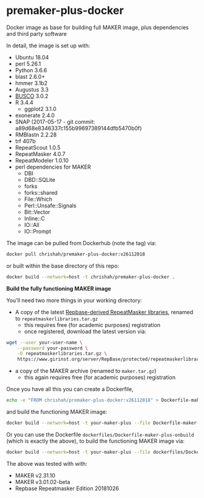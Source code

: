 # premaker-plus-docker
Docker image as base for building full MAKER image, plus dependencies and third party software

In detail, the image is set up with:
 - Ubuntu 18.04
 - perl 5.26.1
 - Python 3.6.6
 - blast 2.6.0+
 - hmmer 3.1b2
 - Augustus 3.3
 - [BUSCO](https://busco.ezlab.org/) 3.0.2
 - R 3.4.4
   - ggplot2 3.1.0
 - exonerate 2.4.0
 - SNAP (2017-05-17 - git commit: a89d68e8346337c155b99697389144dfb5470b0f)
 - RMBlastn 2.2.28
 - trf 407b
 - RepeatScout 1.0.5
 - RepeatMasker 4.0.7
 - RepeatModeler 1.0.10
 - perl dependencies for MAKER
   - DBI
   - DBD::SQLite
   - forks
   - forks::shared
   - File::Which
   - Perl::Unsafe::Signals
   - Bit::Vector
   - Inline::C
   - IO::All
   - IO::Prompt


The image can be pulled from Dockerhub (note the tag) via:
```bash
docker pull chrishah/premaker-plus-docker:v26112018
```

or built within the base directory of this repo:
```bash
docker build --network=host -t chrishah/premaker-plus-docker .
```


__Build the fully functioning MAKER image__

You'll need two more things in your working directory:
 - A copy of the latest [Repbase-derived RepeatMasker libraries](https://www.girinst.org/server/RepBase/index.php), renamed to `repeatmaskerlibraries.tar.gz`
   - this requires free (for academic purposes) registration
   - once registered, download the latest version via:
```bash
wget --user your-user-name \
    --password your-password \
    -O repeatmaskerlibraries.tar.gz \
    https://www.girinst.org/server/RepBase/protected/repeatmaskerlibraries/RepBaseRepeatMaskerEdition-20181026.tar.gz
```
 - a copy of the MAKER archive (renamed to `maker.tar.gz`)
   - this again requires free (for academic purposes) registration

Once you have all this you can create a Dockerfile,
```bash
echo -e "FROM chrishah/premaker-plus-docker:v26112018" > Dockerfile-maker-plus
```

and build the functioning MAKER image:
```bash
docker build --network=host -t your-maker-plus --file Dockerfile-maker-plus .
```

Or you can use the Dockerfile `dockerfiles/Dockerfile-maker-plus-onbuild` (which is exactly the above), to build the functioning MAKER image via:
```bash
docker build --network=host -t your-maker-plus --file dockerfiles/Dockerfile-maker-plus-onbuild .
```

The above was tested with with:
 - MAKER v2.31.10
 - MAKER v3.01.02-beta
 - Repbase Repeatmasker Edition 20181026

